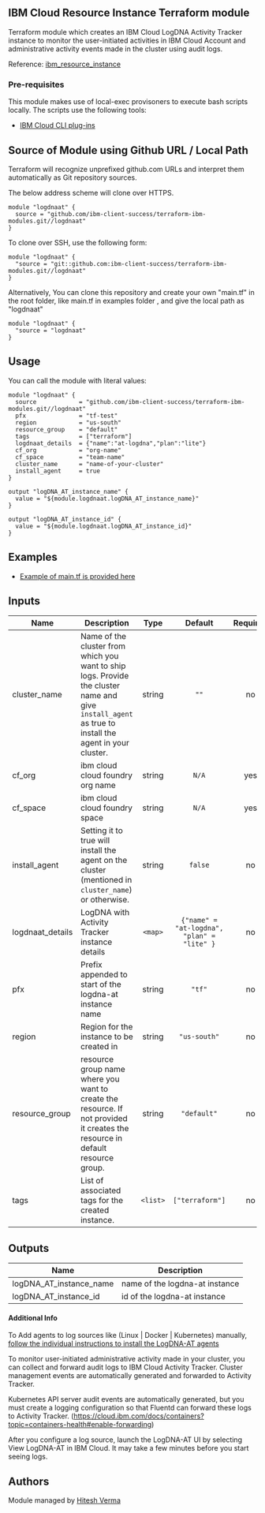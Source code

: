 ## IBM Cloud Resource Instance Terraform module

Terraform module which creates an IBM Cloud LogDNA Activity Tracker instance to monitor the user-initiated activities in IBM Cloud Account and administrative activity events made in the cluster using audit logs.

Reference: [ibm_resource_instance](https://ibm-cloud.github.io/tf-ibm-docs/v0.17.0/r/resource_instance.html)

### Pre-requisites
This module makes use of local-exec provisoners to execute bash scripts locally. The scripts use the following tools:
- [IBM Cloud CLI plug-ins](https://cloud.ibm.com/docs/cli/reference/ibmcloud?topic=cloud-cli-getting-started)

## Source of Module using Github URL / Local Path

Terraform will recognize unprefixed github.com URLs and interpret them automatically as Git repository sources.

The below address scheme will clone over HTTPS.

```hcl
module "logdnaat" {
  source = "github.com/ibm-client-success/terraform-ibm-modules.git//logdnaat"
}
```

To clone over SSH, use the following form:

```hcl
module "logdnaat" {
  "source = "git::github.com:ibm-client-success/terraform-ibm-modules.git//logdnaat"
}
```

Alternatively, You can clone this repository and create your own "main.tf" in the root folder, like main.tf in examples folder , and give the local path as "logdnaat" 

```hcl
module "logdnaat" {
  "source = "logdnaat"
}
```

## Usage

You can call the module with literal values:

```hcl
module "logdnaat" {
  source            = "github.com/ibm-client-success/terraform-ibm-modules.git//logdnaat"
  pfx               = "tf-test"
  region            = "us-south"
  resource_group    = "default"
  tags              = ["terraform"]
  logdnaat_details  = {"name":"at-logdna","plan":"lite"}
  cf_org            = "org-name"
  cf_space          = "team-name"
  cluster_name      = "name-of-your-cluster"
  install_agent     = true
}

output "logDNA_AT_instance_name" {
  value = "${module.logdnaat.logDNA_AT_instance_name}"
}

output "logDNA_AT_instance_id" {
  value = "${module.logdnaat.logDNA_AT_instance_id}"
}
```

## Examples

* [Example of main.tf is provided here](../examples/logdnaat/main.tf)

## Inputs

| Name | Description | Type | Default | Required |
|------|-------------|:----:|:-----:|:-----:|
| cluster_name | Name of the cluster from which you want to ship logs. Provide the cluster name and give `install_agent` as true to install the agent in your cluster. | string | `""` | no |
| cf_org |ibm cloud cloud foundry org name | string | `N/A` | yes |
| cf_space |ibm cloud cloud foundry space | string | `N/A` | yes |
| install_agent | Setting it to true will install the agent on the cluster (mentioned in `cluster_name`) or otherwise. | string | `false` | no
| logdnaat_details | LogDNA with Activity Tracker instance details | `<map>` | `{"name" = "at-logdna", "plan" = "lite" }` | no |
| pfx | Prefix appended to start of the logdna-at instance name | string | `"tf"` | no |
| region |  Region for the instance to be created in  | string | `"us-south"` | no |
| resource_group | resource group name where you want to create the resource. If not provided it creates the resource in default resource group. | string | `"default"` | no |
| tags | List of associated tags for the created instance. | `<list>` | `["terraform"]` | no |



## Outputs

| Name | Description |
|------|-------------|
| logDNA_AT_instance_name | name of the logdna-at instance|
| logDNA_AT_instance_id | id of the logdna-at instance


#### Additional Info
To Add agents to log sources like (Linux | Docker | Kubernetes) manually, [follow the individual instructions to install the LogDNA-AT agents](https://cloud.ibm.com/docs/services/Log-Analysis-with-LogDNA?topic=LogDNA-config_agent)

To monitor user-initiated administrative activity made in your cluster, you can collect and forward audit logs to IBM Cloud Activity Tracker.
Cluster management events are automatically generated and forwarded to Activity Tracker.

Kubernetes API server audit events are automatically generated, but you must create a logging configuration so that Fluentd can forward these logs to Activity Tracker.
(https://cloud.ibm.com/docs/containers?topic=containers-health#enable-forwarding)

After you configure a log source, launch the LogDNA-AT UI by selecting View LogDNA-AT in IBM Cloud. It may take a few minutes before you start seeing logs.

## Authors

Module managed by [Hitesh Verma](mailto:hitesh.verma@ibm.com)